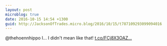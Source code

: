 ```yaml
---
layout: post
microblog: true
date: 2016-10-15 14:54 +1300
guid: http://JacksonOfTrades.micro.blog/2016/10/15/t787109293099094016.html
---
```

@thehoennhippo I... I didn't mean like that! [t.co/FCj8X3OAZ...](https://t.co/FCj8X3OAZL)
